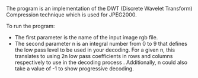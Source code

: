 The program is an implementation of the DWT (Discrete Wavelet Transform) Compression technique which is used for JPEG2000. 

To run the program: 
- The first parameter is the name of the input image rgb file.
- The second parameter n is an integral number from 0 to 9 that defines the low pass level to be used in your decoding. For a given n, this translates to using 2n low pass coefficients in rows and columns respectively to use in the decoding process . Additionally, n could also take a value of -1 to show progressive decoding. 

